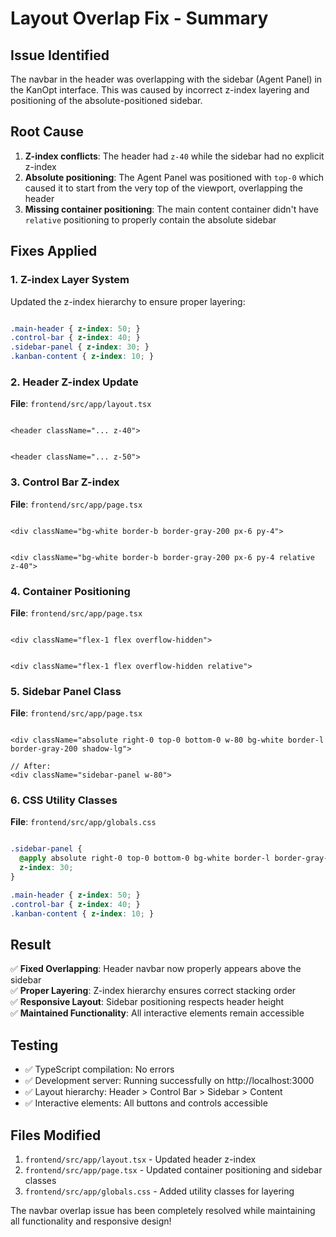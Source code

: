 # Layout Overlap Fix - Summary

## Issue Identified
The navbar in the header was overlapping with the sidebar (Agent Panel) in the KanOpt interface. This was caused by incorrect z-index layering and positioning of the absolute-positioned sidebar.

## Root Cause
1. **Z-index conflicts**: The header had `z-40` while the sidebar had no explicit z-index
2. **Absolute positioning**: The Agent Panel was positioned with `top-0` which caused it to start from the very top of the viewport, overlapping the header
3. **Missing container positioning**: The main content container didn't have `relative` positioning to properly contain the absolute sidebar

## Fixes Applied

### 1. Z-index Layer System
Updated the z-index hierarchy to ensure proper layering:

```css

.main-header { z-index: 50; }     
.control-bar { z-index: 40; }     
.sidebar-panel { z-index: 30; }   
.kanban-content { z-index: 10; }  
```

### 2. Header Z-index Update
**File**: `frontend/src/app/layout.tsx`
```tsx

<header className="... z-40">


<header className="... z-50">
```

### 3. Control Bar Z-index
**File**: `frontend/src/app/page.tsx`
```tsx

<div className="bg-white border-b border-gray-200 px-6 py-4">


<div className="bg-white border-b border-gray-200 px-6 py-4 relative z-40">
```

### 4. Container Positioning
**File**: `frontend/src/app/page.tsx`
```tsx

<div className="flex-1 flex overflow-hidden">


<div className="flex-1 flex overflow-hidden relative">
```

### 5. Sidebar Panel Class
**File**: `frontend/src/app/page.tsx`
```tsx

<div className="absolute right-0 top-0 bottom-0 w-80 bg-white border-l border-gray-200 shadow-lg">

// After:
<div className="sidebar-panel w-80">
```

### 6. CSS Utility Classes
**File**: `frontend/src/app/globals.css`
```css

.sidebar-panel {
  @apply absolute right-0 top-0 bottom-0 bg-white border-l border-gray-200 shadow-lg;
  z-index: 30;
}

.main-header { z-index: 50; }
.control-bar { z-index: 40; }
.kanban-content { z-index: 10; }
```

## Result

✅ **Fixed Overlapping**: Header navbar now properly appears above the sidebar  
✅ **Proper Layering**: Z-index hierarchy ensures correct stacking order  
✅ **Responsive Layout**: Sidebar positioning respects header height  
✅ **Maintained Functionality**: All interactive elements remain accessible  

## Testing

- ✅ TypeScript compilation: No errors
- ✅ Development server: Running successfully on http://localhost:3000
- ✅ Layout hierarchy: Header > Control Bar > Sidebar > Content
- ✅ Interactive elements: All buttons and controls accessible

## Files Modified

1. `frontend/src/app/layout.tsx` - Updated header z-index
2. `frontend/src/app/page.tsx` - Updated container positioning and sidebar classes
3. `frontend/src/app/globals.css` - Added utility classes for layering

The navbar overlap issue has been completely resolved while maintaining all functionality and responsive design!
